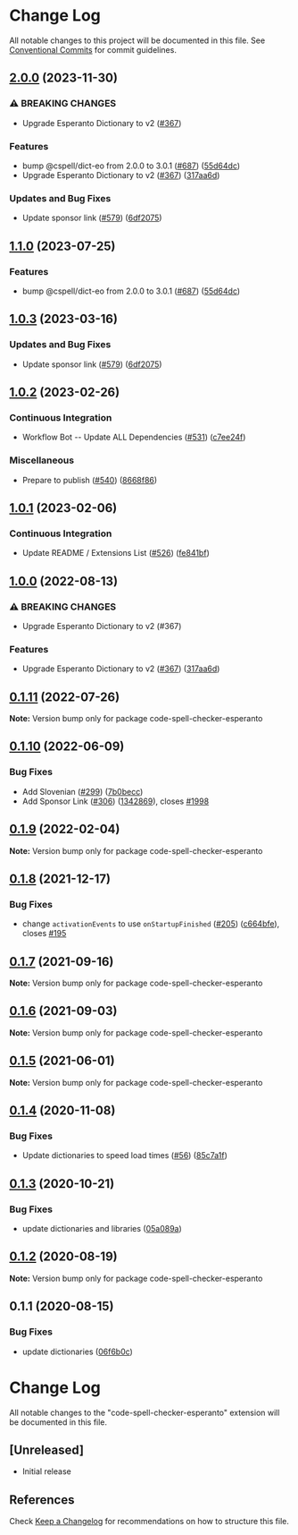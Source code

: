 # Change Log

All notable changes to this project will be documented in this file.
See [Conventional Commits](https://conventionalcommits.org) for commit guidelines.

## [2.0.0](https://github.com/fobo66/vscode-cspell-dict-extensions/compare/code-spell-checker-esperanto-v1.1.0...code-spell-checker-esperanto@2.0.0) (2023-11-30)


### ⚠ BREAKING CHANGES

* Upgrade Esperanto Dictionary to v2 ([#367](https://github.com/fobo66/vscode-cspell-dict-extensions/issues/367))

### Features

* bump @cspell/dict-eo from 2.0.0 to 3.0.1 ([#687](https://github.com/fobo66/vscode-cspell-dict-extensions/issues/687)) ([55d64dc](https://github.com/fobo66/vscode-cspell-dict-extensions/commit/55d64dcd0f2419aecff4ccf52171a3c4c7631a42))
* Upgrade Esperanto Dictionary to v2 ([#367](https://github.com/fobo66/vscode-cspell-dict-extensions/issues/367)) ([317aa6d](https://github.com/fobo66/vscode-cspell-dict-extensions/commit/317aa6de2880710043bc8e42350fa2b7da3d8dd8))


### Updates and Bug Fixes

* Update sponsor link ([#579](https://github.com/fobo66/vscode-cspell-dict-extensions/issues/579)) ([6df2075](https://github.com/fobo66/vscode-cspell-dict-extensions/commit/6df2075cda94e9253a1f11d5dcf63e73a49b8edd))

## [1.1.0](https://github.com/streetsidesoftware/vscode-cspell-dict-extensions/compare/code-spell-checker-esperanto@1.0.3...code-spell-checker-esperanto@1.1.0) (2023-07-25)


### Features

* bump @cspell/dict-eo from 2.0.0 to 3.0.1 ([#687](https://github.com/streetsidesoftware/vscode-cspell-dict-extensions/issues/687)) ([55d64dc](https://github.com/streetsidesoftware/vscode-cspell-dict-extensions/commit/55d64dcd0f2419aecff4ccf52171a3c4c7631a42))

## [1.0.3](https://github.com/streetsidesoftware/vscode-cspell-dict-extensions/compare/code-spell-checker-esperanto@1.0.2...code-spell-checker-esperanto@1.0.3) (2023-03-16)


### Updates and Bug Fixes

* Update sponsor link ([#579](https://github.com/streetsidesoftware/vscode-cspell-dict-extensions/issues/579)) ([6df2075](https://github.com/streetsidesoftware/vscode-cspell-dict-extensions/commit/6df2075cda94e9253a1f11d5dcf63e73a49b8edd))

## [1.0.2](https://github.com/streetsidesoftware/vscode-cspell-dict-extensions/compare/code-spell-checker-esperanto@1.0.1...code-spell-checker-esperanto@1.0.2) (2023-02-26)


### Continuous Integration

* Workflow Bot -- Update ALL Dependencies ([#531](https://github.com/streetsidesoftware/vscode-cspell-dict-extensions/issues/531)) ([c7ee24f](https://github.com/streetsidesoftware/vscode-cspell-dict-extensions/commit/c7ee24f30552a6e8904a8d489b8a76ddcd3eedec))


### Miscellaneous

* Prepare to publish ([#540](https://github.com/streetsidesoftware/vscode-cspell-dict-extensions/issues/540)) ([8668f86](https://github.com/streetsidesoftware/vscode-cspell-dict-extensions/commit/8668f86b5fe3bf076cc44db54ec9b15d2f137623))

## [1.0.1](https://github.com/streetsidesoftware/vscode-cspell-dict-extensions/compare/code-spell-checker-esperanto@1.0.0...code-spell-checker-esperanto@1.0.1) (2023-02-06)


### Continuous Integration

* Update README / Extensions List ([#526](https://github.com/streetsidesoftware/vscode-cspell-dict-extensions/issues/526)) ([fe841bf](https://github.com/streetsidesoftware/vscode-cspell-dict-extensions/commit/fe841bfc7209e134740b24897e23748581536eb3))

## [1.0.0](https://github.com/streetsidesoftware/vscode-cspell-dict-extensions/compare/code-spell-checker-esperanto@0.1.11...code-spell-checker-esperanto@1.0.0) (2022-08-13)


### ⚠ BREAKING CHANGES

* Upgrade Esperanto Dictionary to v2 (#367)

### Features

* Upgrade Esperanto Dictionary to v2 ([#367](https://github.com/streetsidesoftware/vscode-cspell-dict-extensions/issues/367)) ([317aa6d](https://github.com/streetsidesoftware/vscode-cspell-dict-extensions/commit/317aa6de2880710043bc8e42350fa2b7da3d8dd8))

## [0.1.11](https://github.com/streetsidesoftware/vscode-cspell-dict-extensions/compare/code-spell-checker-esperanto@0.1.10...code-spell-checker-esperanto@0.1.11) (2022-07-26)

**Note:** Version bump only for package code-spell-checker-esperanto





## [0.1.10](https://github.com/streetsidesoftware/vscode-cspell-dict-extensions/compare/code-spell-checker-esperanto@0.1.9...code-spell-checker-esperanto@0.1.10) (2022-06-09)


### Bug Fixes

* Add Slovenian ([#299](https://github.com/streetsidesoftware/vscode-cspell-dict-extensions/issues/299)) ([7b0becc](https://github.com/streetsidesoftware/vscode-cspell-dict-extensions/commit/7b0becc910e11e674ad32be812aa5e138b005219))
* Add Sponsor Link ([#306](https://github.com/streetsidesoftware/vscode-cspell-dict-extensions/issues/306)) ([1342869](https://github.com/streetsidesoftware/vscode-cspell-dict-extensions/commit/13428699ee20f6b6a597dd2638d5633f2a53c9cf)), closes [#1998](https://github.com/streetsidesoftware/vscode-cspell-dict-extensions/issues/1998)





## [0.1.9](https://github.com/streetsidesoftware/vscode-cspell-dict-extensions/compare/code-spell-checker-esperanto@0.1.8...code-spell-checker-esperanto@0.1.9) (2022-02-04)

**Note:** Version bump only for package code-spell-checker-esperanto





## [0.1.8](https://github.com/streetsidesoftware/vscode-cspell-dict-extensions/compare/code-spell-checker-esperanto@0.1.7...code-spell-checker-esperanto@0.1.8) (2021-12-17)


### Bug Fixes

* change `activationEvents` to use `onStartupFinished` ([#205](https://github.com/streetsidesoftware/vscode-cspell-dict-extensions/issues/205)) ([c664bfe](https://github.com/streetsidesoftware/vscode-cspell-dict-extensions/commit/c664bfe88497c9eaf82aa5549734d99db9194001)), closes [#195](https://github.com/streetsidesoftware/vscode-cspell-dict-extensions/issues/195)





## [0.1.7](https://github.com/streetsidesoftware/vscode-cspell-dict-extensions/compare/code-spell-checker-esperanto@0.1.6...code-spell-checker-esperanto@0.1.7) (2021-09-16)

**Note:** Version bump only for package code-spell-checker-esperanto





## [0.1.6](https://github.com/streetsidesoftware/vscode-cspell-dict-extensions/compare/code-spell-checker-esperanto@0.1.5...code-spell-checker-esperanto@0.1.6) (2021-09-03)

**Note:** Version bump only for package code-spell-checker-esperanto





## [0.1.5](https://github.com/streetsidesoftware/vscode-cspell-dict-extensions/compare/code-spell-checker-esperanto@0.1.4...code-spell-checker-esperanto@0.1.5) (2021-06-01)

**Note:** Version bump only for package code-spell-checker-esperanto





## [0.1.4](https://github.com/streetsidesoftware/vscode-cspell-dict-extensions/compare/code-spell-checker-esperanto@0.1.3...code-spell-checker-esperanto@0.1.4) (2020-11-08)


### Bug Fixes

* Update dictionaries to speed load times ([#56](https://github.com/streetsidesoftware/vscode-cspell-dict-extensions/issues/56)) ([85c7a1f](https://github.com/streetsidesoftware/vscode-cspell-dict-extensions/commit/85c7a1f3363945594f6d86dbb7dae7f4c95a76e7))





## [0.1.3](https://github.com/streetsidesoftware/vscode-cspell-dict-extensions/compare/code-spell-checker-esperanto@0.1.2...code-spell-checker-esperanto@0.1.3) (2020-10-21)


### Bug Fixes

* update dictionaries and libraries ([05a089a](https://github.com/streetsidesoftware/vscode-cspell-dict-extensions/commit/05a089add3e0e3606ac1604df1539adfb272461f))





## [0.1.2](https://github.com/streetsidesoftware/vscode-cspell-dict-extensions/compare/code-spell-checker-esperanto@0.1.1...code-spell-checker-esperanto@0.1.2) (2020-08-19)

**Note:** Version bump only for package code-spell-checker-esperanto





## 0.1.1 (2020-08-15)


### Bug Fixes

* update dictionaries ([06f6b0c](https://github.com/streetsidesoftware/vscode-cspell-dict-extensions/commit/06f6b0cd9c011d55de841aa75591422a18d8a8f6))





# Change Log
All notable changes to the "code-spell-checker-esperanto" extension will be documented in this file.

## [Unreleased]
- Initial release

## References
Check [Keep a Changelog](http://keepachangelog.com/) for recommendations on how to structure this file.
